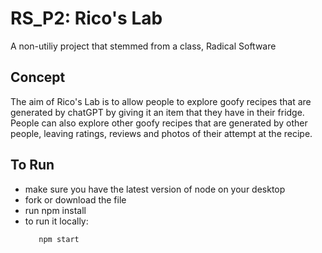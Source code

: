 # RS_P2: Rico's Lab
A non-utiliy project that stemmed from a class, Radical Software

## Concept
The aim of Rico's Lab is to allow people to explore goofy recipes that are generated by chatGPT by giving it an item that they have in their fridge. People can also explore other goofy recipes that are generated by other people, leaving ratings, reviews and photos of their attempt at the recipe.

## To Run
- make sure you have the latest version of node on your desktop
- fork or download the file
- run npm install
- to run it locally:
    ```
       npm start
     ```
